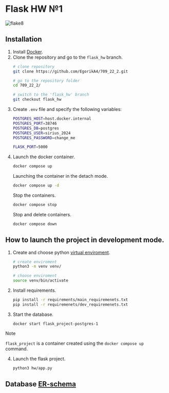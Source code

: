 # Flask HW №1
![flake8](https://github.com/EgorikA4/709_22_2/actions/workflows/pylint.yml/badge.svg?branch=flask_project)

## Installation
1. Install [Docker](https://docs.docker.com/engine/install/ubuntu/#install-using-the-convenience-script).
2. Clone the repository and go to the `flask_hw` branch.
    ```bash
    # clone repository
    git clone https://github.com/EgorikA4/709_22_2.git

    # go to the repository folder
    cd 709_22_2/

    # switch to the 'flask_hw' branch
    git checkout flask_hw
    ```
3. Create `.env` file and specify the following variables:
    ```bash
    POSTGRES_HOST=host.docker.internal
    POSTGRES_PORT=38746
    POSTGRES_DB=postgres
    POSTGRES_USER=sirius_2024
    POSTGRES_PASSWORD=change_me

    FLASK_PORT=5000
    ```
4. Launch the docker container.
    ```bash
    docker compose up
    ```
    Launching the container in the detach mode.
    ```bash
    docker compose up -d
    ```
    Stop the containers.
    ```bash
    docker compose stop 
    ```
    Stop and delete containers.
    ```bash
    docker compose down
    ```

## How to launch the project in development mode.
1. Create and choose python [virtual enviroment](https://docs.python.org/3/library/venv.html).
    ```bash
    # create enviroment
    python3 -m venv venv/

    # choose enviroment
    source venv/bin/activate
    ```
2. Install requirements.
    ```bash
    pip install -r requirements/main_requiremenets.txt
    pip install -r requiremenets/dev_requiremenets.txt
    ```
3. Start the database.
    ```shell
    docker start flask_project-postgres-1
    ```

> [!NOTE]
> `flask_project` is a container created using the `docker compose up` command.

4. Launch the flask project.
    ```bash
    python3 hw/app.py
    ```
## Database [ER-schema](https://drive.google.com/file/d/1fsmQWRa5pgF0rLVxo-FUK4kUA1aIuq2k/view?usp=sharing)
